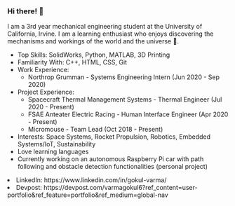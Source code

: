 ### Hi there! 👋

I am a 3rd year mechanical engineering student at the University of California, Irvine. I am a learning enthusiast who enjoys discovering the mechanisms and workings of the world and the universe :milky_way:. 

* Top Skills: SolidWorks, Python, MATLAB, 3D Printing
* Familiarity With: C++, HTML, CSS, Git
* Work Experience: 
    * Northrop Grumman - Systems Engineering Intern (Jun 2020 - Sep 2020)
* Project Experience:
    * Spacecraft Thermal Management Systems - Thermal Engineer (Jul 2020 - Present)
    * FSAE Anteater Electric Racing - Human Interface Engineer (Apr 2020 - Present)
    * Micromouse - Team Lead (Oct 2018 - Present)
* Interests: Space Systems, Rocket Propulsion, Robotics, Embedded Systems/IoT, Sustainability
* Love learning languages
* Currently working on an autonomous Raspberry Pi car with path following and obstacle detection functionalities (personal project)

<li>
LinkedIn: https://www.linkedin.com/in/gokul-varma/
   </li>
   <li>
Devpost: https://devpost.com/varmagokul6?ref_content=user-portfolio&ref_feature=portfolio&ref_medium=global-nav
   </li>

